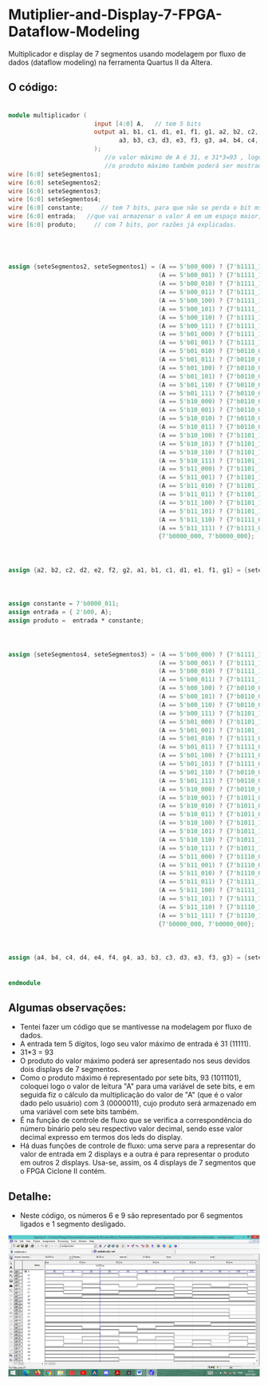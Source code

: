 # Mutiplier-and-Display-7-FPGA-Dataflow-Modeling
Multiplicador e display de 7 segmentos usando modelagem por fluxo de dados (dataflow modeling) na ferramenta Quartus II da Altera.




## O código:

```verilog

module multiplicador (
						input [4:0] A,   // tem 5 bits
						output a1, b1, c1, d1, e1, f1, g1, a2, b2, c2, d2, e2, f2, g2, 
							   a3, b3, c3, d3, e3, f3, g3, a4, b4, c4, d4, e4, f4, g4 
						);
						   //o valor máximo de A é 31, e 31*3=93 , logo,
						   //o produto máximo também poderá ser mostrado nos displays.
wire [6:0] seteSegmentos1;		
wire [6:0] seteSegmentos2;
wire [6:0] seteSegmentos3;
wire [6:0] seteSegmentos4;				
wire [6:0] constante;     // tem 7 bits, para que não se perda o bit msb na multiplicação.
wire [6:0] entrada;   //que vai armazenar o valor A em um espaço maior, e depois ser multiplicado por 3.
wire [6:0] produto;     // com 7 bits, por razões já explicadas.




assign {seteSegmentos2, seteSegmentos1} = (A == 5'b00_000) ? {7'b1111_110, 7'b1111_110} :  //0
										  (A == 5'b00_001) ? {7'b1111_110, 7'b0110_000} :  //1
										  (A == 5'b00_010) ? {7'b1111_110, 7'b1101_101} :  //2
										  (A == 5'b00_011) ? {7'b1111_110, 7'b1111_001} :  //3
										  (A == 5'b00_100) ? {7'b1111_110, 7'b0110_011} :  //4
										  (A == 5'b00_101) ? {7'b1111_110, 7'b1011_011} :  //5
										  (A == 5'b00_110) ? {7'b1111_110, 7'b1011_111} :  //6
										  (A == 5'b00_111) ? {7'b1111_110, 7'b1110_000} :  //7
										  (A == 5'b01_000) ? {7'b1111_110, 7'b1111_111} :  //8
										  (A == 5'b01_001) ? {7'b1111_110, 7'b1110_111} :  //9
										  (A == 5'b01_010) ? {7'b0110_000, 7'b1111_110} :  //10
										  (A == 5'b01_011) ? {7'b0110_000, 7'b0110_000} :  //11
										  (A == 5'b01_100) ? {7'b0110_000, 7'b1101_101} :  //12
										  (A == 5'b01_101) ? {7'b0110_000, 7'b1111_001} :  //13
										  (A == 5'b01_110) ? {7'b0110_000, 7'b0110_011} :  //14
										  (A == 5'b01_111) ? {7'b0110_000, 7'b1011_011} :  //15
										  (A == 5'b10_000) ? {7'b0110_000, 7'b1011_111} :  //16
										  (A == 5'b10_001) ? {7'b0110_000, 7'b1110_000} :  //17
										  (A == 5'b10_010) ? {7'b0110_000, 7'b1111_111} :  //18
										  (A == 5'b10_011) ? {7'b0110_000, 7'b1110_111} :  //19
										  (A == 5'b10_100) ? {7'b1101_101, 7'b1111_110} :  //20
										  (A == 5'b10_101) ? {7'b1101_101, 7'b0110_000} :  //21
										  (A == 5'b10_110) ? {7'b1101_101, 7'b1101_101} :  //22
										  (A == 5'b10_111) ? {7'b1101_101, 7'b1111_001} :  //23
										  (A == 5'b11_000) ? {7'b1101_101, 7'b0110_011} :  //24
										  (A == 5'b11_001) ? {7'b1101_101, 7'b1011_011} :  //25
										  (A == 5'b11_010) ? {7'b1101_101, 7'b1011_111} :  //26
										  (A == 5'b11_011) ? {7'b1101_101, 7'b1110_000} :  //27
										  (A == 5'b11_100) ? {7'b1101_101, 7'b1111_111} :  //28
										  (A == 5'b11_101) ? {7'b1101_101, 7'b1110_111} :  //29
										  (A == 5'b11_110) ? {7'b1111_001, 7'b1111_110} :  //30
										  (A == 5'b11_111) ? {7'b1111_001, 7'b0110_000} :  //31
										  {7'b0000_000, 7'b0000_000};  
										  
										  

assign {a2, b2, c2, d2, e2, f2, g2, a1, b1, c1, d1, e1, f1, g1} = {seteSegmentos2, seteSegmentos1};



assign constante = 7'b0000_011;
assign entrada = { 2'b00, A};
assign produto =  entrada * constante;



assign {seteSegmentos4, seteSegmentos3} = (A == 5'b00_000) ? {7'b1111_110, 7'b1111_110} :  //0
										  (A == 5'b00_001) ? {7'b1111_110, 7'b1111_001} :  //3
										  (A == 5'b00_010) ? {7'b1111_110, 7'b1011_111} :  //6
										  (A == 5'b00_011) ? {7'b1111_110, 7'b1110_111} :  //9
										  (A == 5'b00_100) ? {7'b0110_000, 7'b1101_101} :  //12
										  (A == 5'b00_101) ? {7'b0110_000, 7'b1011_011} :  //15
										  (A == 5'b00_110) ? {7'b0110_000, 7'b1111_111} :  //18
										  (A == 5'b00_111) ? {7'b1101_101, 7'b0110_000} :  //21
										  (A == 5'b01_000) ? {7'b1101_101, 7'b0110_011} :  //24
										  (A == 5'b01_001) ? {7'b1101_101, 7'b1110_000} :  //27
										  (A == 5'b01_010) ? {7'b1111_001, 7'b1111_110} :  //30
										  (A == 5'b01_011) ? {7'b1111_001, 7'b1111_001} :  //33
										  (A == 5'b01_100) ? {7'b1111_001, 7'b1011_111} :  //36
										  (A == 5'b01_101) ? {7'b1111_001, 7'b1110_111} :  //39
										  (A == 5'b01_110) ? {7'b0110_011, 7'b1101_101} :  //42
										  (A == 5'b01_111) ? {7'b0110_011, 7'b1011_011} :  //45
										  (A == 5'b10_000) ? {7'b0110_011, 7'b1111_111} :  //48
										  (A == 5'b10_001) ? {7'b1011_011, 7'b0110_000} :  //51
										  (A == 5'b10_010) ? {7'b1011_011, 7'b0110_011} :  //54
										  (A == 5'b10_011) ? {7'b1011_011, 7'b1110_000} :  //57
										  (A == 5'b10_100) ? {7'b1011_111, 7'b1111_110} :  //60
										  (A == 5'b10_101) ? {7'b1011_111, 7'b1111_001} :  //63
										  (A == 5'b10_110) ? {7'b1011_111, 7'b1011_111} :  //66
										  (A == 5'b10_111) ? {7'b1011_111, 7'b1110_111} :  //69
										  (A == 5'b11_000) ? {7'b1110_000, 7'b1101_101} :  //72
										  (A == 5'b11_001) ? {7'b1110_000, 7'b1011_011} :  //75
										  (A == 5'b11_010) ? {7'b1110_000, 7'b1111_111} :  //78
										  (A == 5'b11_011) ? {7'b1111_111, 7'b0110_000} :  //81
										  (A == 5'b11_100) ? {7'b1111_111, 7'b0110_011} :  //84
										  (A == 5'b11_101) ? {7'b1111_111, 7'b1110_000} :  //87
										  (A == 5'b11_110) ? {7'b1110_111, 7'b1111_110} :  //90
										  (A == 5'b11_111) ? {7'b1110_111, 7'b1111_001} :  //93
										  {7'b0000_000, 7'b0000_000};  
										  
										  

assign {a4, b4, c4, d4, e4, f4, g4, a3, b3, c3, d3, e3, f3, g3} = {seteSegmentos4, seteSegmentos3};


endmodule

```



## Algumas observações:

 * Tentei fazer um código que se mantivesse na modelagem por fluxo de dados.
 * A entrada tem 5 dígitos, logo seu valor máximo de entrada é 31 (11111).
 * 31*3 = 93
 * O produto do valor máximo poderá ser apresentado nos seus devidos dois displays de 7 segmentos.
 * Como o produto máximo é representado por sete bits, 93 (1011101), coloquei logo o valor de leitura "A" para uma variável de sete bits, e em seguida fiz o cálculo da multiplicação do valor de "A" (que é o valor dado pelo usuário) com 3 (0000011), cujo produto será armazenado em uma variável com sete bits também.
 * É na função de controle de fluxo que se verifica a correspondência do número binário pelo seu respectivo valor decimal, sendo esse valor decimal expresso em termos dos leds do display.
 * Há duas funções de controle de fluxo: uma serve para a representar do valor de entrada em 2 displays e a outra é para representar o produto em outros 2 displays. Usa-se, assim, os 4 displays de 7 segmentos que o FPGA Ciclone II contém. 


## Detalhe:

 * Neste código, os números 6 e 9 são representado por 6 segmentos ligados e 1 segmento desligado.   


![Imagem da forma de onda](https://github.com/thiago-aguilar1/Mutiplier-and-Display-7-FPGA-Dataflow-Modeling/blob/main/image.png)





